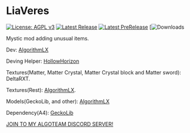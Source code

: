 # LiaVeres
[![License: AGPL v3](https://img.shields.io/badge/License-AGPL%20v3-blue.svg)](https://www.gnu.org/licenses/agpl-3.0)
[![Latest Release](https://img.shields.io/github/v/release/IgroGames2227/LiaVeres?style=flat-square&label=Release)](https://github.com/IgroGames2227/LiaVeres/releases)
[![Latest PreRelease](https://img.shields.io/github/v/release/IgroGames2227/LiaVeres?include_prereleases&style=flat-square&label=Pre)](https://github.com/IgroGames2227/LiaVeres/releases)
[![Downloads](https://cf.way2muchnoise.eu/full_liaveres-forge_downloads.svg)

Mystic mod adding unusual items. 

Dev: [AlgorithmLX](https://github.com/IgroGames2227/) 

Deving Helper: [HollowHorizon](https://github.com/HollowHorizon/) 

Textures(Matter, Matter Crystal, Matter Crystal block and Matter sword): DeltaRXT.

Textures(Rest): [AlgorithmLX](https://github.com/IgroGames2227/).

Models(GeckoLib, and other): [AlgorithmLX](https://github.com/IgroGames2227/) 

Dependency(A4): [GeckoLib](https://www.curseforge.com/minecraft/mc-mods/geckolib)

[JOIN TO MY ALGOTEAM DISCORD SERVER!](https://discord.gg/e2Abs6XAYW)
